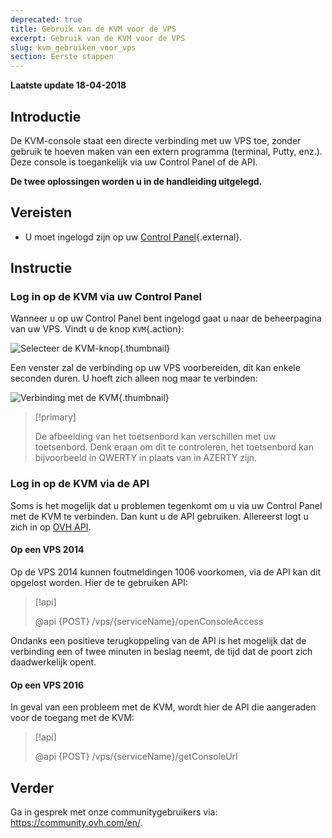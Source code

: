 ```yaml
---
deprecated: true
title: Gebruik van de KVM voor de VPS 
excerpt: Gebruik van de KVM voor de VPS 
slug: kvm_gebruiken_voor_vps
section: Eerste stappen
---
```


**Laatste update 18-04-2018**

## Introductie

De KVM-console staat een directe verbinding met uw VPS toe, zonder gebruik te hoeven maken van een extern programma (terminal, Putty, enz.). Deze console is toegankelijk via uw Control Panel of de API.  

**De twee oplossingen worden u in de handleiding uitgelegd.**

## Vereisten

- U moet ingelogd zijn op uw [Control Panel](https://www.ovh.com/auth/?action=gotomanager&from=https://www.ovh.ie/&ovhSubsidiary=ie){.external}.

## Instructie

### Log in op de KVM via uw Control Panel

Wanneer u op uw Control Panel bent ingelogd gaat u naar de beheerpagina van uw VPS. Vindt u de knop `KVM`{.action}:

![Selecteer de KVM-knop](images/activating_kvm_manager.png){.thumbnail}

 
Een venster zal de verbinding op uw VPS voorbereiden, dit kan enkele seconden duren.  U hoeft zich alleen nog maar te verbinden:

![Verbinding met de KVM](images/kvm_screen.png){.thumbnail}

> [!primary]
>
> De afbeelding van het toetsenbord kan verschillen met uw toetsenbord. Denk eraan om dit te controleren, het toetsenbord kan bijvoorbeeld in QWERTY in plaats van in AZERTY zijn.
>

### Log in op de KVM via de API

Soms is het mogelijk dat u problemen tegenkomt om u via uw Control Panel met de KVM te verbinden. Dan kunt u de API gebruiken. Allereerst logt u zich in op [OVH API](https://api.ovh.com/).

#### Op een VPS 2014

Op de VPS 2014 kunnen foutmeldingen 1006 voorkomen, via de API kan dit opgelost worden. Hier de te gebruiken API:

> [!api]
>
> @api {POST} /vps/{serviceName}/openConsoleAccess
>

Ondanks een positieve terugkoppeling van de API is het mogelijk dat de verbinding een of twee minuten in beslag neemt, de tijd dat de poort zich daadwerkelijk opent.

#### Op een VPS 2016

In geval van een probleem met de KVM, wordt hier de API die aangeraden voor de toegang met de KVM:

> [!api]
>
> @api {POST} /vps/{serviceName}/getConsoleUrl
>

## Verder 

Ga in gesprek met onze communitygebruikers via: <https://community.ovh.com/en/>.


